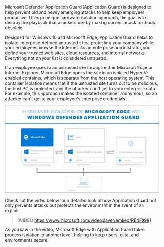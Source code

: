 Microsoft Defender Application Guard (Application Guard) is designed to help prevent old and newly emerging attacks to help keep employees productive. Using a unique hardware isolation approach, the goal is to destroy the playbook that attackers use by making current attack methods obsolete.

Designed for Windows 10 and Microsoft Edge, Application Guard helps to isolate enterprise-defined untrusted sites, protecting your company while your employees browse the Internet. As an enterprise administrator, you define your trusted web sites, cloud resources, and internal networks. Everything not on your list is considered untrusted.

If an employee goes to an untrusted site through either Microsoft Edge or Internet Explorer, Microsoft Edge opens the site in an isolated Hyper-V-enabled container, which is separate from the host operating system. This container isolation means that if the untrusted site turns out to be malicious, the host PC is protected, and the attacker can't get to your enterprise data. For example, this approach makes the isolated container anonymous, so an attacker can't get to your employee's enterprise credentials.

![Hardware isolation of Microsoft Edge with Windows Defender Application Guard](../media/appguard-hardware-isolation.png)

Check out the video below for a detailed look at how Application Guard not only prevents attacks but protects the environment in the event of an exploit.

> [!VIDEO https://www.microsoft.com/videoplayer/embed/RE4F998]

As you saw in the video, Microsoft Edge with Application Guard takes process isolation to another level, helping to keep users, data, and environments secure.
